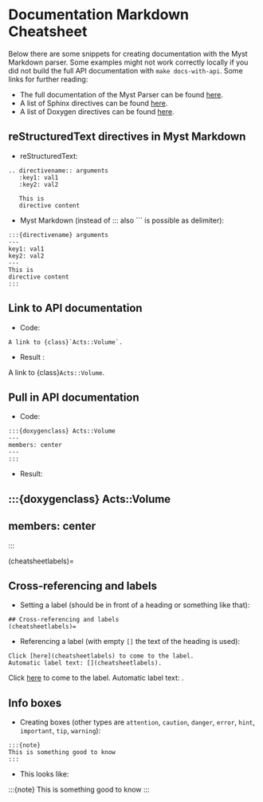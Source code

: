 <!--
SPDX-PackageName: "ACTS"
SPDX-FileCopyrightText: 2016 CERN
SPDX-License-Identifier: MPL-2.0
-->

# Documentation Markdown Cheatsheet

Below there are some snippets for creating documentation with the Myst Markdown parser.  Some examples might not work correctly locally if you did not build the full API documentation with `make docs-with-api`. Some links for further reading:

* The full documentation of the Myst Parser can be found [here](https://myst-parser.readthedocs.io/en/latest/index.html).
* A list of Sphinx directives can be found [here](https://www.sphinx-doc.org/en/master/usage/restructuredtext/basics.html#directives).
* A list of Doxygen directives can be found [here](https://breathe.readthedocs.io/en/latest/directives.html).

## reStructuredText directives in Myst Markdown

* reStructuredText:

```text
.. directivename:: arguments
   :key1: val1
   :key2: val2

   This is
   directive content
```

* Myst Markdown (instead of ::: also ``` is possible as delimiter):
```text
:::{directivename} arguments
---
key1: val1
key2: val2
---
This is
directive content
:::
```


## Link to API documentation

* Code:

```text
A link to {class}`Acts::Volume`.
```

* Result :

A link to {class}`Acts::Volume`.

## Pull in API documentation

* Code:

```text
:::{doxygenclass} Acts::Volume
---
members: center
---
:::
```

* Result:

:::{doxygenclass} Acts::Volume
---
members: center
---
:::

(cheatsheetlabels)=
## Cross-referencing and labels

* Setting a label (should be in front of a heading or something like that):

```text
## Cross-referencing and labels
(cheatsheetlabels)=
```

* Referencing a label (with empty `[]` the text of the heading is used):

```text
Click [here](cheatsheetlabels) to come to the label.
Automatic label text: [](cheatsheetlabels).
```

Click [here](cheatsheetlabels) to come to the label.
Automatic label text: [](cheatsheetlabels).

## Info boxes

* Creating boxes (other types are `attention`, `caution`, `danger`, `error`, `hint`, `important`, `tip`, `warning`):

````text
:::{note}
This is something good to know
:::
````

* This looks like:

:::{note}
This is something good to know
:::
